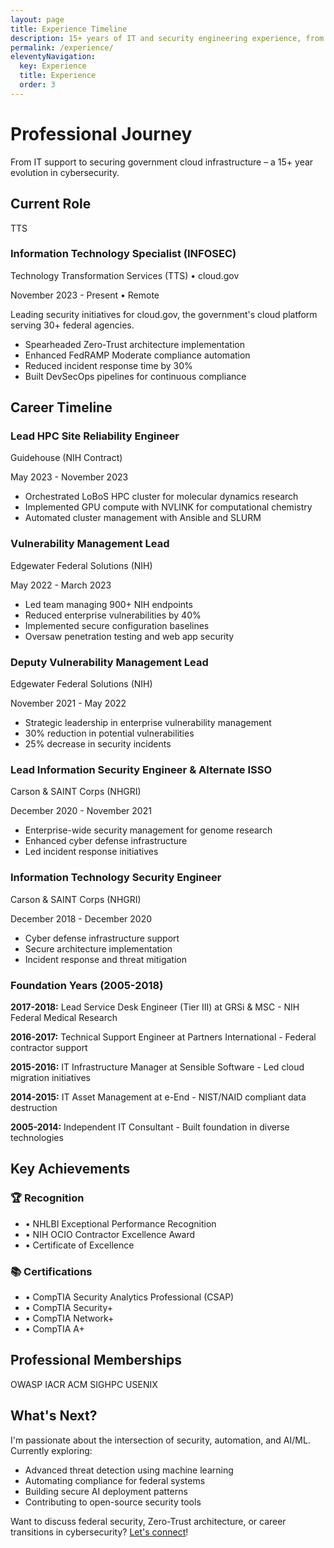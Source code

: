 ```yaml
---
layout: page
title: Experience Timeline
description: 15+ years of IT and security engineering experience, from help desk to federal cloud security
permalink: /experience/
eleventyNavigation:
  key: Experience
  title: Experience
  order: 3
---
```


# Professional Journey

<div class="prose prose-lg prose-gray dark:prose-invert lg:prose-xl max-w-none">

<p class="lead text-xl text-gray-600 dark:text-gray-400 italic">
From IT support to securing government cloud infrastructure – a 15+ year evolution in cybersecurity.
</p>

## Current Role

<div class="bg-gradient-to-r from-blue-50 to-indigo-50 dark:from-blue-900/20 dark:to-indigo-900/20 p-6 rounded-lg my-8">
  <div class="flex items-start space-x-4">
    <div class="flex-shrink-0">
      <div class="w-16 h-16 bg-primary-600 rounded-full flex items-center justify-center text-white font-bold text-xl">
        TTS
      </div>
    </div>
    <div class="flex-grow">
      <h3 class="text-xl font-bold text-gray-900 dark:text-gray-100 mb-1">Information Technology Specialist (INFOSEC)</h3>
      <p class="text-primary-600 dark:text-primary-400 font-medium">Technology Transformation Services (TTS) • cloud.gov</p>
      <p class="text-gray-600 dark:text-gray-400 text-sm">November 2023 - Present • Remote</p>
      <div class="mt-4 space-y-2">
        <p class="text-gray-700 dark:text-gray-300">Leading security initiatives for cloud.gov, the government's cloud platform serving 30+ federal agencies.</p>
        <ul class="list-disc list-inside text-gray-700 dark:text-gray-300 space-y-1">
          <li>Spearheaded Zero-Trust architecture implementation</li>
          <li>Enhanced FedRAMP Moderate compliance automation</li>
          <li>Reduced incident response time by 30%</li>
          <li>Built DevSecOps pipelines for continuous compliance</li>
        </ul>
      </div>
    </div>
  </div>
</div>

## Career Timeline

<div class="relative">
  <!-- Timeline line -->
  <div class="absolute left-8 top-0 bottom-0 w-0.5 bg-gray-300 dark:bg-gray-700"></div>

  <!-- 2023 - Lead HPC SRE -->
  <div class="relative flex items-start mb-8">
    <div class="absolute left-8 w-4 h-4 bg-primary-600 rounded-full -translate-x-1/2"></div>
    <div class="ml-20">
      <div class="bg-white dark:bg-gray-800 p-6 rounded-lg shadow-md">
        <h3 class="text-lg font-bold text-gray-900 dark:text-gray-100">Lead HPC Site Reliability Engineer</h3>
        <p class="text-primary-600 dark:text-primary-400 font-medium">Guidehouse (NIH Contract)</p>
        <p class="text-gray-600 dark:text-gray-400 text-sm mb-3">May 2023 - November 2023</p>
        <ul class="list-disc list-inside text-gray-700 dark:text-gray-300 space-y-1 text-sm">
          <li>Orchestrated LoBoS HPC cluster for molecular dynamics research</li>
          <li>Implemented GPU compute with NVLINK for computational chemistry</li>
          <li>Automated cluster management with Ansible and SLURM</li>
        </ul>
      </div>
    </div>
  </div>

  <!-- 2022-2023 - Vulnerability Management Lead -->
  <div class="relative flex items-start mb-8">
    <div class="absolute left-8 w-4 h-4 bg-primary-600 rounded-full -translate-x-1/2"></div>
    <div class="ml-20">
      <div class="bg-white dark:bg-gray-800 p-6 rounded-lg shadow-md">
        <h3 class="text-lg font-bold text-gray-900 dark:text-gray-100">Vulnerability Management Lead</h3>
        <p class="text-primary-600 dark:text-primary-400 font-medium">Edgewater Federal Solutions (NIH)</p>
        <p class="text-gray-600 dark:text-gray-400 text-sm mb-3">May 2022 - March 2023</p>
        <ul class="list-disc list-inside text-gray-700 dark:text-gray-300 space-y-1 text-sm">
          <li>Led team managing 900+ NIH endpoints</li>
          <li>Reduced enterprise vulnerabilities by 40%</li>
          <li>Implemented secure configuration baselines</li>
          <li>Oversaw penetration testing and web app security</li>
        </ul>
      </div>
    </div>
  </div>

  <!-- 2021-2022 - Deputy Vulnerability Management Lead -->
  <div class="relative flex items-start mb-8">
    <div class="absolute left-8 w-4 h-4 bg-primary-600 rounded-full -translate-x-1/2"></div>
    <div class="ml-20">
      <div class="bg-white dark:bg-gray-800 p-6 rounded-lg shadow-md">
        <h3 class="text-lg font-bold text-gray-900 dark:text-gray-100">Deputy Vulnerability Management Lead</h3>
        <p class="text-primary-600 dark:text-primary-400 font-medium">Edgewater Federal Solutions (NIH)</p>
        <p class="text-gray-600 dark:text-gray-400 text-sm mb-3">November 2021 - May 2022</p>
        <ul class="list-disc list-inside text-gray-700 dark:text-gray-300 space-y-1 text-sm">
          <li>Strategic leadership in enterprise vulnerability management</li>
          <li>30% reduction in potential vulnerabilities</li>
          <li>25% decrease in security incidents</li>
        </ul>
      </div>
    </div>
  </div>

  <!-- 2020-2021 - Lead InfoSec Engineer -->
  <div class="relative flex items-start mb-8">
    <div class="absolute left-8 w-4 h-4 bg-primary-600 rounded-full -translate-x-1/2"></div>
    <div class="ml-20">
      <div class="bg-white dark:bg-gray-800 p-6 rounded-lg shadow-md">
        <h3 class="text-lg font-bold text-gray-900 dark:text-gray-100">Lead Information Security Engineer & Alternate ISSO</h3>
        <p class="text-primary-600 dark:text-primary-400 font-medium">Carson & SAINT Corps (NHGRI)</p>
        <p class="text-gray-600 dark:text-gray-400 text-sm mb-3">December 2020 - November 2021</p>
        <ul class="list-disc list-inside text-gray-700 dark:text-gray-300 space-y-1 text-sm">
          <li>Enterprise-wide security management for genome research</li>
          <li>Enhanced cyber defense infrastructure</li>
          <li>Led incident response initiatives</li>
        </ul>
      </div>
    </div>
  </div>

  <!-- 2018-2020 - IT Security Engineer -->
  <div class="relative flex items-start mb-8">
    <div class="absolute left-8 w-4 h-4 bg-primary-600 rounded-full -translate-x-1/2"></div>
    <div class="ml-20">
      <div class="bg-white dark:bg-gray-800 p-6 rounded-lg shadow-md">
        <h3 class="text-lg font-bold text-gray-900 dark:text-gray-100">Information Technology Security Engineer</h3>
        <p class="text-primary-600 dark:text-primary-400 font-medium">Carson & SAINT Corps (NHGRI)</p>
        <p class="text-gray-600 dark:text-gray-400 text-sm mb-3">December 2018 - December 2020</p>
        <ul class="list-disc list-inside text-gray-700 dark:text-gray-300 space-y-1 text-sm">
          <li>Cyber defense infrastructure support</li>
          <li>Secure architecture implementation</li>
          <li>Incident response and threat mitigation</li>
        </ul>
      </div>
    </div>
  </div>

  <!-- Early Career Summary -->
  <div class="relative flex items-start mb-8">
    <div class="absolute left-8 w-4 h-4 bg-gray-400 rounded-full -translate-x-1/2"></div>
    <div class="ml-20">
      <div class="bg-gray-50 dark:bg-gray-900 p-6 rounded-lg">
        <h3 class="text-lg font-bold text-gray-900 dark:text-gray-100 mb-3">Foundation Years (2005-2018)</h3>
        <div class="space-y-2 text-sm text-gray-700 dark:text-gray-300">
          <p><strong>2017-2018:</strong> Lead Service Desk Engineer (Tier III) at GRSi & MSC - NIH Federal Medical Research</p>
          <p><strong>2016-2017:</strong> Technical Support Engineer at Partners International - Federal contractor support</p>
          <p><strong>2015-2016:</strong> IT Infrastructure Manager at Sensible Software - Led cloud migration initiatives</p>
          <p><strong>2014-2015:</strong> IT Asset Management at e-End - NIST/NAID compliant data destruction</p>
          <p><strong>2005-2014:</strong> Independent IT Consultant - Built foundation in diverse technologies</p>
        </div>
      </div>
    </div>
  </div>
</div>

## Key Achievements

<div class="grid grid-cols-1 md:grid-cols-2 gap-6 my-8">
  <div class="bg-gradient-to-br from-green-50 to-emerald-50 dark:from-green-900/20 dark:to-emerald-900/20 p-6 rounded-lg">
    <h3 class="text-lg font-bold text-gray-900 dark:text-gray-100 mb-3">🏆 Recognition</h3>
    <ul class="space-y-2 text-gray-700 dark:text-gray-300">
      <li>• NHLBI Exceptional Performance Recognition</li>
      <li>• NIH OCIO Contractor Excellence Award</li>
      <li>• Certificate of Excellence</li>
    </ul>
  </div>
  
  <div class="bg-gradient-to-br from-purple-50 to-pink-50 dark:from-purple-900/20 dark:to-pink-900/20 p-6 rounded-lg">
    <h3 class="text-lg font-bold text-gray-900 dark:text-gray-100 mb-3">📚 Certifications</h3>
    <ul class="space-y-2 text-gray-700 dark:text-gray-300">
      <li>• CompTIA Security Analytics Professional (CSAP)</li>
      <li>• CompTIA Security+</li>
      <li>• CompTIA Network+</li>
      <li>• CompTIA A+</li>
    </ul>
  </div>
</div>

## Professional Memberships

<div class="flex flex-wrap gap-4 justify-center my-8">
  <span class="px-4 py-2 bg-gray-100 dark:bg-gray-800 rounded-full text-gray-700 dark:text-gray-300">OWASP</span>
  <span class="px-4 py-2 bg-gray-100 dark:bg-gray-800 rounded-full text-gray-700 dark:text-gray-300">IACR</span>
  <span class="px-4 py-2 bg-gray-100 dark:bg-gray-800 rounded-full text-gray-700 dark:text-gray-300">ACM SIGHPC</span>
  <span class="px-4 py-2 bg-gray-100 dark:bg-gray-800 rounded-full text-gray-700 dark:text-gray-300">USENIX</span>
</div>

## What's Next?

I'm passionate about the intersection of security, automation, and AI/ML. Currently exploring:
- Advanced threat detection using machine learning
- Automating compliance for federal systems
- Building secure AI deployment patterns
- Contributing to open-source security tools

Want to discuss federal security, Zero-Trust architecture, or career transitions in cybersecurity? [Let's connect](/contact/)!

</div>